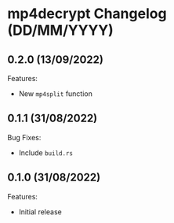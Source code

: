 # mp4decrypt Changelog (DD/MM/YYYY)

## 0.2.0 (13/09/2022)

Features:

- New `mp4split` function

## 0.1.1 (31/08/2022)

Bug Fixes:

- Include `build.rs`

## 0.1.0 (31/08/2022)

Features:

- Initial release
